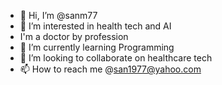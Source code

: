 - 👋 Hi, I’m @sanm77
- 👀 I’m interested in health tech and AI
- I'm a doctor by profession 
- 🌱 I’m currently learning Programming
- 💞️ I’m looking to collaborate on healthcare tech
- 📫 How to reach me @san1977@yahoo.com

<!---
sanm77/sanm77 is a ✨ special ✨ repository because its `README.md` (this file) appears on your GitHub profile.
You can click the Preview link to take a look at your changes.
--->
